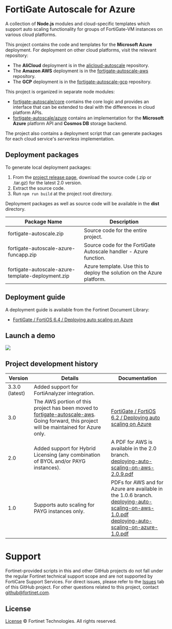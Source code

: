 # FortiGate Autoscale for Azure

A collection of **Node.js** modules and cloud-specific templates which support auto scaling functionality for groups of FortiGate-VM instances on various cloud platforms.

This project contains the code and templates for the **Microsoft Azure** deployment. For deployment on other cloud platforms, visit the relevant repository:
* The **AliCloud** deployment is in the  [alicloud-autoscale](https://github.com/fortinet/alicloud-autoscale/) repository.
* The **Amazon AWS** deployment is in the [fortigate-autoscale-aws](https://github.com/fortinet/fortigate-autoscale-aws) repository.
* The **GCP** deployment is in the [fortigate-autoscale-gcp](https://github.com/fortinet/fortigate-autoscale-gcp) repository.

This project is organized in separate node modules:

 * [fortigate-autoscale/core](core) contains the core logic and provides an interface that can be extended to deal with the differences in cloud platform APIs.
 * [fortigate-autoscale/azure](azure) contains an implementation for the **Microsoft Azure** platform API and **Cosmos DB** storage backend.

The project also contains a deployment script that can generate packages for each cloud service's *serverless* implementation.

## Deployment packages
To generate local deployment packages:

  1. From the [project release page](https://github.com/fortinet/fortigate-autoscale/releases), download the source code (.zip or .tar.gz) for the latest 2.0 version.
  2. Extract the source code.
  3. Run `npm run build` at the project root directory.

Deployment packages as well as source code will be available in the **dist** directory.

| Package Name                                      | Description                                                            |
| ------------------------------------------------- | ---------------------------------------------------------------------- |
| fortigate-autoscale.zip                           | Source code for the entire project.                                    |
| fortigate-autoscale-azure-funcapp.zip             | Source code for the FortiGate Autoscale handler - Azure function.      |
| fortigate-autoscale-azure-template-deployment.zip | Azure template. Use this to deploy the solution on the Azure platform. |

## Deployment guide
A deployment guide is available from the Fortinet Document Library:

  + [ FortiGate / FortiOS 6.4 / Deploying auto scaling on Azure](https://docs.fortinet.com/document/fortigate-public-cloud/6.4.0/azure-administration-guide/161167/deploying-auto-scaling-on-azure)

## Launch a demo
<a href="https://portal.azure.com/#create/Microsoft.Template/uri/https%3A%2F%2Fraw.githubusercontent.com%2Ffortinet%2Ffortigate-autoscale%2Fmaster%2Fazure_template_deployment%2Ftemplates%2Fdeploy_fortigate_autoscale.hybrid_licensing.json" target="_blank"><img src="http://azuredeploy.net/deploybutton.png"/></a>


## Project development history
| Version | Details | Documentation |
| ------- | ------- | ------------- |
| 3.3.0 (latest) | Added support for FortiAnalyzer integration.|
| 3.0 | The AWS portion of this project has been moved to [fortigate-autoscale-aws](https://github.com/fortinet/fortigate-autoscale-aws). Going forward, this project will be maintained for Azure only. | [ FortiGate / FortiOS 6.2 / Deploying auto scaling on Azure](https://docs.fortinet.com/document/fortigate-public-cloud/6.2.0/azure-administration-guide/161167/deploying-auto-scaling-on-azure) |
| 2.0 | Added support for Hybrid Licensing (any combination of BYOL and/or PAYG instances). | A PDF for AWS is available in the 2.0 branch.<br/>[deploying-auto-scaling-on-aws-2.0.9.pdf](https://github.com/fortinet/fortigate-autoscale/blob/2.0/docs/deploying-auto-scaling-on-aws-2.0.9.pdf) |
| 1.0 | Supports auto scaling for PAYG instances only.  | PDFs for AWS and for Azure are available in the 1.0.6 branch.<br/>[deploying-auto-scaling-on-aws-1.0.pdf](https://github.com/fortinet/fortigate-autoscale/blob/1.0/docs/deploying-auto-scaling-on-aws-1.0.pdf)<br/>[deploying-auto-scaling-on-azure-1.0.pdf](https://github.com/fortinet/fortigate-autoscale/blob/1.0/docs/deploying-auto-scaling-on-azure-1.0.pdf) |

# Support
Fortinet-provided scripts in this and other GitHub projects do not fall under the regular Fortinet technical support scope and are not supported by FortiCare Support Services.
For direct issues, please refer to the [Issues](https://github.com/fortinet/fortigate-autoscale/issues) tab of this GitHub project.
For other questions related to this project, contact [github@fortinet.com](mailto:github@fortinet.com).

## License
[License](./LICENSE) © Fortinet Technologies. All rights reserved.
